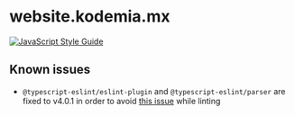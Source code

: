 
# website.kodemia.mx
<!-- Badges -->
[![JavaScript Style Guide](https://img.shields.io/badge/code_style-standard-brightgreen.svg)](https://standardjs.com)



## Known issues
- `@typescript-eslint/eslint-plugin` and `@typescript-eslint/parser` are fixed to v4.0.1 in order to avoid [this issue](https://github.com/typescript-eslint/typescript-eslint/issues/2540) while linting
